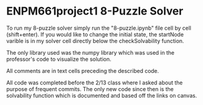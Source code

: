 # ENPM661project1 8-Puzzle Solver

To run my 8-puzzle solver simply run the "8-puzzle.ipynb" file cell by cell (shift+enter). If you would like to change the initial state, the startNode varible is in my solver cell directly below the checkSolvability function. 

The only library used was the numpy library which was used in the professor's code to visualize the solution.

All comments are in text cells preceding the described code.

All code was completed before the 2/13 class where I asked about the purpose of frequent commits. The only new code since then is the solvability function which is documented and based off the links on canvas.
